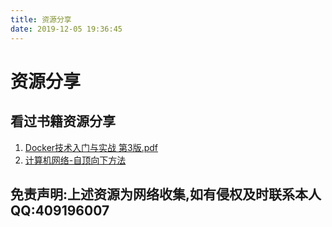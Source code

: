 ```yaml
---
title: 资源分享
date: 2019-12-05 19:36:45
---
```

# 资源分享
## 看过书籍资源分享
 1. [Docker技术入门与实战  第3版.pdf](https://pan.baidu.com/s/1lHuZLYJuqAM3ZepjqXuxuA)
 2. [计算机网络-自顶向下方法](https://pan.baidu.com/s/1F9Lsq6a7n_PUJfMuTc5JiQ)
 
## 免责声明:上述资源为网络收集,如有侵权及时联系本人QQ:409196007
